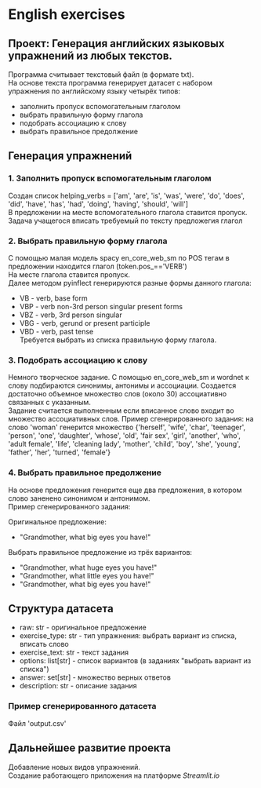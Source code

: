 # English exercises

## Проект: Генерация английских языковых упражнений из любых текстов.

Программа считывает текстовый файл (в формате txt).  
На основе текста программа генерирует датасет с набором упражнения по английскому языку четырёх типов:
* заполнить пропуск вспомогательным глаголом
* выбрать правильную форму глагола
* подобрать ассоциацию к слову
* выбрать правильное предолжение

## Генерация упражнений
### 1. Заполнить пропуск вспомогательным глаголом
Создан список helping_verbs = ['am', 'are', 'is', 'was', 'were', 'do', 'does', 'did', 'have', 'has', 'had', 'doing', 'having', 'should', 'will']  
В предложении на месте вспомогательного глагола ставится пропуск. Задача учащегося вписать требуемый по тексту предложегия глагол  
### 2. Выбрать правильную форму глагола
С помощью малая модель spacy en_core_web_sm по POS тегам в предложении находится глагол (token.pos_=='VERB')  
На месте глагола ставится пропуск.  
Далее методом pyinflect генерируются разные формы данного глагола:
* VB - verb, base form
* VBP - verb non-3rd person singular present forms
* VBZ - verb, 3rd person singular
* VBG - verb, gerund or present participle
* VBD - verb, past tense  
Требуется выбрать из списка правильную форму глагола.
### 3. Подобрать ассоциацию к слову
Немного творческое задание. С помощью en_core_web_sm и wordnet к слову подбираются синонимы, антонимы и ассоциации. Создается достаточно объемное множество слов (около 30) ассоциативно связанных с указанным.  
Задание считается  выполненным если вписанное слово входит во множество ассоциативных слов.
Пример сгенерированного задания:
на слово 'woman' генерится множество {'herself', 'wife', 'char', 'teenager', 'person', 'one', 'daughter', 'whose', 'old', 'fair sex', 'girl', 'another', 'who', 'adult female', 'life', 'cleaning lady', 'mother', 'child', 'boy', 'she', 'young', 'father', 'her', 'turned', 'female'}
### 4. Выбрать правильное предолжение
На основе предложения генерится еще два предложения, в котором слово заненено синонимом и антонимом.  
Пример сгенерированного задания:  

Оригинальное предложение:  
* "Grandmother, what big eyes you have!"  

Выбрать правильное предложение из трёх вариантов:  
* "Grandmother, what huge eyes you have!"  
* "Grandmother, what little eyes you have!"  
* "Grandmother, what big eyes you have!"
## Структура датасета
* raw: str - оригинальное предложение
* exercise_type: str - тип упражнения: выбрать вариант из списка, вписать слово
* exercise_text: str - текст задания
* options: list[str] - список вариантов (в заданиях "выбрать вариант из списка")
* answer: set[str] - множество верных ответов 
* description: str - описание задания

### Пример сгенерированного датасета
Файл 'output.csv'

## Дальнейшее развитие проекта
Добавление новых видов упражнений.  
Создание работающего приложения на платформе *Streamlit.io*
